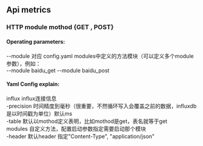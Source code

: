 ## Api metrics  
### HTTP module mothod {GET , POST}  

#### Operating parameters:  
--module 对应 config.yaml modules中定义的方法模块（可以定义多个module参数），例如：  
--module baidu_get --module baidu_post  
 
#### Yaml Config explain:  
influx            influx连接信息  
  -precision      时间精度到毫秒（很重要，不然循环写入会覆盖之前的数据，influxdb是以时间戳为单位）默认ms  
  -table          默认以mothod定义表明，比如mothod是get，表名就等于get  
modules           自定义方法，配置启动参数指定需要启动那个模块  
  -header         默认header 指定"Content-Type", "application/json"  